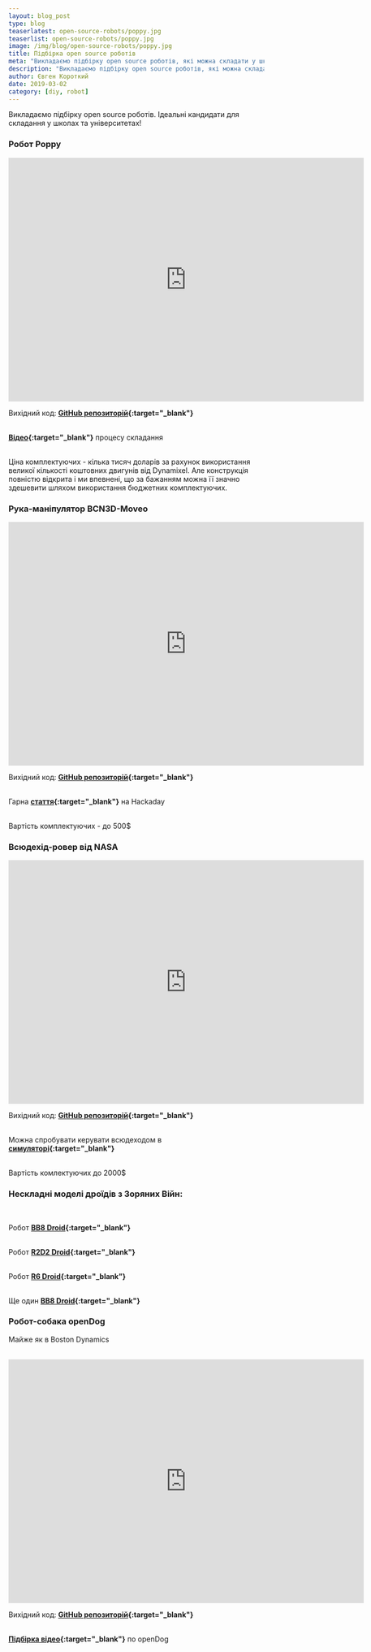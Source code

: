 ```yaml
---
layout: blog_post
type: blog
teaserlatest: open-source-robots/poppy.jpg
teaserlist: open-source-robots/poppy.jpg
image: /img/blog/open-source-robots/poppy.jpg
title: Підбірка open source роботів
meta: "Викладаємо підбірку open source роботів, які можна складати у школах та університетах"
description: "Викладаємо підбірку open source роботів, які можна складати у школах та університетах"
author: Євген Короткий
date: 2019-03-02 
category: [diy, robot]
---
```


Викладаємо підбірку open source роботів. Ідеальні кандидати для складання у школах та університетах! <br>

### Робот Poppy


<iframe src="https://www.youtube.com/embed/P15V3UwmXnc" width="700" height="480" frameborder="0" allowfullscreen=""> </iframe>


Вихідний код: **[GitHub репозиторій](https://github.com/poppy-project/poppy-humanoid){:target="_blank"}** <br><br>

**[Відео](https://www.youtube.com/watch?v=RqyVt9m4pCg){:target="_blank"}** процесу складання <br><br>

Ціна комплектуючих - кілька тисяч доларів за рахунок використання великої кількості коштовних двигунів від Dynamixel. Але конструкція повністю відкрита і ми впевнені, що за бажанням можна її значно здешевити шляхом використання бюджетних комплектуючих. <br>

### Рука-маніпулятор BCN3D-Moveo

<iframe src="https://www.youtube.com/embed/9RbIFXAsA4c" width="700" height="480" frameborder="0" allowfullscreen=""> </iframe>

Вихідний код: **[GitHub репозиторій](https://github.com/BCN3D/BCN3D-Moveo){:target="_blank"}** <br><br>

Гарна  **[стаття](https://hackaday.io/project/3800-3d-printable-robot-arm){:target="_blank"}** на Hackaday <br><br>

Вартість комплектуючих - до 500$

### Всюдехід-ровер від NASA

<iframe src="https://www.youtube.com/embed/RmY0xhPJdXA" width="700" height="480" frameborder="0" allowfullscreen=""> </iframe>

Вихідний код: **[GitHub репозиторій](https://github.com/nasa-jpl/open-source-rover){:target="_blank"}** <br><br> 

Можна спробувати керувати всюдеходом в **[симуляторі](https://opensourcerover.jpl.nasa.gov){:target="_blank"}** <br><br>

Вартість комлектуючих до 2000$

### Нескладні моделі дроїдів з Зоряних Війн:

<br>

Робот **[BB8 Droid](https://www.instructables.com/id/DIY-Life-Size-Phone-Controlled-BB8-Droid){:target="_blank"}** <br><br>

Робот **[R2D2 Droid](https://www.instructables.com/id/HI-R2D2-Make-a-3D-Print-Talking-R2D2-Robot){:target="_blank"}** <br><br>

Робот **[R6 Droid](http://www.xrobots.co.uk/category/r6-droid/){:target="_blank"}** <br><br>

Ще один **[BB8 Droid](http://www.xrobots.co.uk/category/bb8/){:target="_blank"}** <br>

### Робот-собака openDog

Майже як в Boston Dynamics <br><br>

<iframe src="https://www.youtube.com/embed/4MGZvcd0xxc" width="700" height="480" frameborder="0" allowfullscreen=""> </iframe>

Вихідний код: **[GitHub репозиторій](https://github.com/XRobots/openDog){:target="_blank"}** <br><br>

**[Підбірка відео](https://www.youtube.com/watch?v=0BoPoWF_FwY&list=PLpwJoq86vov_PkA0bla0eiUTsCAPi_mZf){:target="_blank"}** по openDog
